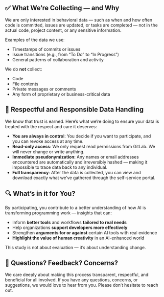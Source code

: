 ## ✅ What We’re Collecting — and Why

We are only interested in behavioral data — such as when and how often code is committed, issues are updated, or tasks are completed — not in the actual code, project content, or any sensitive information.

Examples of the data we use:

- Timestamps of commits or issues
- Issue transitions (e.g., from “To Do” to “In Progress”)
- General patterns of collaboration and activity

We do **not** collect:

- Code
- File contents
- Private messages or comments
- Any form of proprietary or business-critical data

## 🔐 Respectful and Responsible Data Handling

We know that trust is earned. Here’s what we’re doing to ensure your data is treated with the respect and care it deserves:

- **You are always in control**: You decide if you want to participate, and you can revoke access at any time.
- **Read-only access**: We only request read permissions from GitLab. We will never change or write anything.
- **Immediate pseudonymization**: Any names or email addresses encountered are automatically and irreversibly hashed — making it impossible to trace data back to any individual.
- **Full transparency**: After the data is collected, you can view and download exactly what we’ve gathered through the self-service portal.

## 🔍 What’s in it for You?

By participating, you contribute to a better understanding of how AI is transforming programming work — insights that can:

- Inform **better tools** and workflows **tailored to real needs**
- Help organizations **support developers more effectively**
- Strengthen **arguments for or against** certain AI tools with real evidence
- **Highlight the value of human creativity** in an AI-enhanced world

This study is not about evaluation — it’s about understanding change.

## 💬 Questions? Feedback? Concerns?

We care deeply about making this process transparent, respectful, and beneficial for all involved. If you have any questions, concerns, or suggestions, we would love to hear from you. Please don’t hesitate to reach out.
